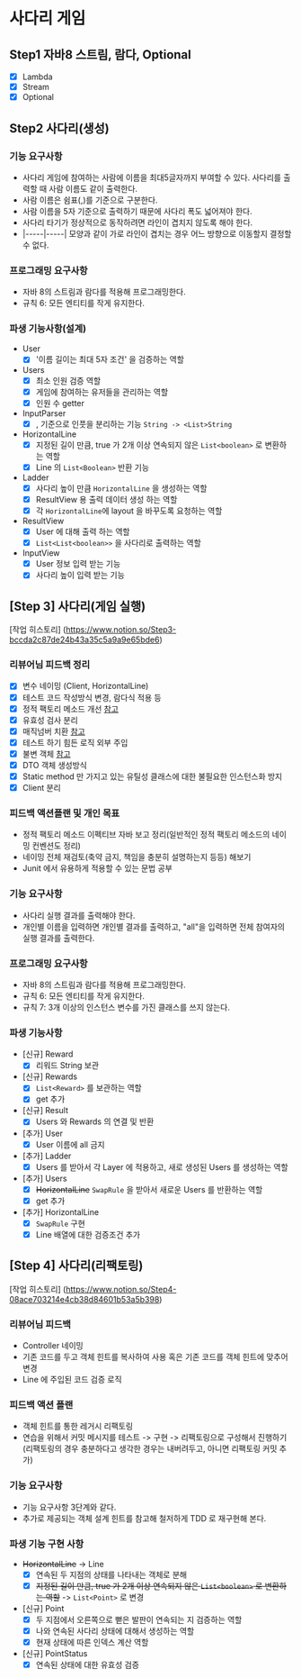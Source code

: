 # 사다리 게임

## Step1 자바8 스트림, 람다, Optional

* [X] Lambda
* [X] Stream
* [X] Optional

## Step2 사다리(생성)

### 기능 요구사항

* 사다리 게임에 참여하는 사람에 이름을 최대5글자까지 부여할 수 있다. 사다리를 출력할 때 사람 이름도 같이 출력한다.
* 사람 이름은 쉼표(,)를 기준으로 구분한다.
* 사람 이름을 5자 기준으로 출력하기 때문에 사다리 폭도 넓어져야 한다.
* 사다리 타기가 정상적으로 동작하려면 라인이 겹치지 않도록 해야 한다.
* |-----|-----| 모양과 같이 가로 라인이 겹치는 경우 어느 방향으로 이동할지 결정할 수 없다.

### 프로그래밍 요구사항

* 자바 8의 스트림과 람다를 적용해 프로그래밍한다.
* 규칙 6: 모든 엔티티를 작게 유지한다.

### 파생 기능사항(설계)

* User
  * [X] '이름 길이는 최대 5자 조건' 을 검증하는 역할
* Users
  * [X] 최소 인원 검증 역할
  * [X] 게임에 참여하는 유저들을 관리하는 역할
  * [X] 인원 수 getter
* InputParser
  * [X] , 기준으로 인풋을 분리하는 기능 `String -> <List>String`
* HorizontalLine
  * [X] 지정된 길이 만큼, true 가 2개 이상 연속되지 않은 `List<boolean>` 로 변환하는 역할
  * [X] Line 의 `List<Boolean>` 반환 기능
* Ladder
  * [X] 사다리 높이 만큼 `HorizontalLine` 을 생성하는 역할
  * [X] ResultView 용 출력 데이터 생성 하는 역할
  * [X] 각 `HorizontalLine`에 layout 을 바꾸도록 요청하는 역할
* ResultView
  * [X] User 에 대해 출력 하는 역할
  * [X] `List<List<boolean>>` 을 사다리로 출력하는 역할
* InputView
  * [X] User 정보 입력 받는 기능
  * [X] 사다리 높이 입력 받는 기능

## [Step 3] 사다리(게임 실행)

[작업 히스토리] (https://www.notion.so/Step3-bccda2c87de24b43a35c5a9a9e65bde6)

### 리뷰어님 피드백 정리

* [X] 변수 네이밍 (Client, HorizontalLine)
* [X] 테스트 코드 작성방식 변경, 람다식 적용 등
* [X] 정적 팩토리 메소드
  개선 [참고](https://velog.io/@ljinsk3/%EC%A0%95%EC%A0%81-%ED%8C%A9%ED%86%A0%EB%A6%AC-%EB%A9%94%EC%84%9C%EB%93%9C%EB%8A%94-%EC%99%9C-%EC%82%AC%EC%9A%A9%ED%95%A0%EA%B9%8C)
* [X] 유효성 검사 분리
* [X] 매직넘버 치환 [참고](https://hoonmaro.tistory.com/44)
* [X] 테스트 하기 힘든 로직 외부 주입
* [X] 불변 객체 [참고](https://woowacourse.github.io/javable/2020-05-08/First-Class-Collection)
* [X] DTO 객체 생성방식
* [X] Static method 만 가지고 있는 유틸성 클래스에 대한 불필요한 인스턴스화 방지
* [X] Client 분리

### 피드백 액션플랜 및 개인 목표

* 정적 팩토리 메소드 이펙티브 자바 보고 정리(일반적인 정적 팩토리 메소드의 네이밍 컨벤션도 정리)
* 네이밍 전체 재검토(축약 금지, 책임을 충분히 설명하는지 등등) 해보기
* Junit 에서 유용하게 적용할 수 있는 문법 공부

### 기능 요구사항

* 사다리 실행 결과를 출력해야 한다.
* 개인별 이름을 입력하면 개인별 결과를 출력하고, "all"을 입력하면 전체 참여자의 실행 결과를 출력한다.

### 프로그래밍 요구사항

* 자바 8의 스트림과 람다를 적용해 프로그래밍한다.
* 규칙 6: 모든 엔티티를 작게 유지한다.
* 규칙 7: 3개 이상의 인스턴스 변수를 가진 클래스를 쓰지 않는다.

### 파생 기능사항

* [신규] Reward
  * [X] 리워드 String 보관
* [신규] Rewards
  * [X] `List<Reward>` 를 보관하는 역할
  * [X] get 추가
* [신규] Result
  * [X] Users 와 Rewards 의 연결 및 반환
* [추가] User
  * [X] User 이름에 all 금지
* [추가] Ladder
  * [X] Users 를 받아서 각 Layer 에 적용하고, 새로 생성된 Users 를 생성하는 역할
* [추가] Users
  * [X] ~~HorizontalLine~~ `SwapRule` 을 받아서 새로운 Users 를 반환하는 역할
  * [X] get 추가
* [추가] HorizontalLine
  * [X] `SwapRule` 구현
  * [X] Line 배열에 대한 검증조건 추가

## [Step 4] 사다리(리팩토링)

[작업 히스토리] (https://www.notion.so/Step4-08ace703214e4cb38d84601b53a5b398)

### 리뷰어님 피드백

* Controller 네이밍
* 기존 코드를 두고 객체 힌트를 복사하여 사용 혹은 기존 코드를 객체 힌트에 맞추어 변경
* Line 에 주입된 코드 검증 로직

### 피드백 액션 플랜

* 객체 힌트를 통한 레거시 리팩토링
* 연습을 위해서 커밋 메시지를 테스트 -> 구현 -> 리팩토링으로 구성해서 진행하기(리팩토링의 경우 충분하다고 생각한 경우는 내버려두고, 아니면 리팩토링 커밋 추가)

### 기능 요구사항

* 기능 요구사항 3단계와 같다.
* 추가로 제공되는 객체 설계 힌트를 참고해 철저하게 TDD 로 재구현해 본다.

### 파생 기능 구현 사항

* ~~HorizontalLine~~ -> Line
  * [X] 연속된 두 지점의 상태를 나타내는 객체로 분해
  * [X] ~~지정된 길이 만큼, true 가 2개 이상 연속되지 않은 `List<boolean>` 로 변환하는 역할~~ -> `List<Point>` 로 변경
* [신규] Point
  * [X] 두 지점에서 오른쪽으로 뻗은 발판이 연속되는 지 검증하는 역할
  * [X] 나와 연속된 사다리 상태에 대해서 생성하는 역할
  * [X] 현재 상태에 따른 인덱스 계산 역할
* [신규] PointStatus
  * [X] 연속된 상태에 대한 유효성 검증
